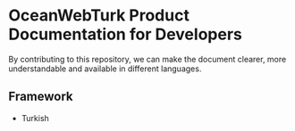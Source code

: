 # OceanWebTurk Product Documentation for Developers

By contributing to this repository, we can make the document clearer, more understandable and available in different languages.

## Framework
 * Turkish
